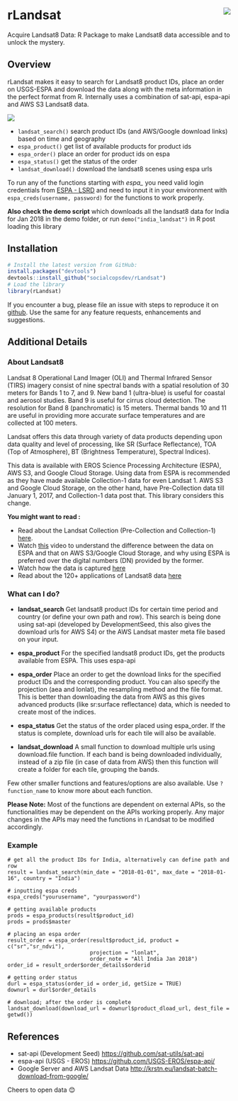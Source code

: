 # rLandsat <img src="https://i.imgur.com/btZP6vS.png" align="right" />
Acquire Landsat8 Data: R Package to make Landsat8 data accessible and to unlock the mystery.

## Overview

rLandsat makes it easy to search for Landsat8 product IDs, place an order on USGS-ESPA and download the data along with the meta information in the perfect format from R. Internally uses a combination of sat-api, espa-api and AWS S3 Landsat8 data.

<img src="https://i.imgur.com/cmjtegG.png" align="centre" />

  - `landsat_search()` search product IDs (and AWS/Google download links) based on time and geography
  - `espa_product()` get list of available products for product ids
  - `espa_order()` place an order for product ids on espa
  - `espa_status()` get the status of the order
  - `landsat_download()` download the landsat8 scenes using espa urls
 
To run any of the functions starting with *espa_* you need valid login credentials from [ESPA - LSRD](https://espa.cr.usgs.gov) and need to input it in your environment with `espa_creds(username, password)` for the functions to work properly.

**Also check the demo script** which downloads all the landsat8 data for India for Jan 2018 in the demo folder, or run `demo("india_landsat")` in R post loading this library

## Installation

``` r
# Install the latest version from GitHub:
install.packages("devtools")
devtools::install_github("socialcopsdev/rLandsat")
# Load the library
library(rLandsat)
```

If you encounter a bug, please file an issue with steps to reproduce it on [github](https://github.com/socialcopsdev/rLandsat/issues). Use the same for any feature requests, enhancements and suggestions.

## Additional Details
### About Landsat8 ###
Landsat 8 Operational Land Imager (OLI) and Thermal Infrared Sensor (TIRS) imagery consist of nine spectral bands with a spatial resolution of 30 meters for Bands 1 to 7, and 9. New band 1 (ultra-blue) is useful for coastal and aerosol studies. Band 9 is useful for cirrus cloud detection. The resolution for Band 8 (panchromatic) is 15 meters. Thermal bands 10 and 11 are useful in providing more accurate surface temperatures and are collected at 100 meters.

Landsat offers this data through variety of data products depending upon data quality and level of processing, like SR (Surface Reflectance), TOA (Top of Atmosphere), BT (Brightness Temperature), Spectral Indices).

This data is available with EROS Science Processing Architecture (ESPA), AWS S3, and Google Cloud Storage. Using data from ESPA is recommended as they have made available Collection-1 data for even Landsat 1. AWS S3 and Google Cloud Storage, on the other hand, have Pre-Collection data till January 1, 2017, and Collection-1 data post that. This library considers this change.

**You might want to read :**
* Read about the Landsat Collection (Pre-Collection and Collection-1) [here](https://landsat.usgs.gov/landsat-collections).
* Watch [this](https://www.youtube.com/watch?v=R5_XHqlNDc4) video to understand the difference between the data on ESPA and that on AWS S3/Google Cloud Storage, and why using ESPA is preferred over the digital numbers (DN) provided by the former.  
* Watch how the data is captured [here](https://www.youtube.com/watch?v=xBhorGs8uy8)</br>
* Read about the 120+ applications of Landsat8 data [here](http://grindgis.com/blog/120-landsat-data-applications)

### What can I do?
* **landsat_search** Get landsat8 product IDs for certain time period and country (or define your own path and row). This search is being done using sat-api (developed by DevelopmentSeed, this also gives the download urls for AWS S4) or the AWS Landsat master meta file based on your input.

* **espa_product** For the specified landsat8 product IDs, get the products available from ESPA. This uses espa-api

* **espa_order** Place an order to get the download links for the specified product IDs and the corresponding product. You can also specify the projection (aea and lonlat), the resampling method and the file format. This is better than downloading the data from AWS as this gives advanced products (like sr:surface reflectance) data, which is needed to create most of the indices.

* **espa_status** Get the status of the order placed using espa_order. If the status is complete, download urls for each tile will also be available.

* **landsat_download** A small function to download multiple urls using download.file function. If each band is being downloaded individually, instead of a zip file (in case of data from AWS) then this function will create a folder for each tile, grouping the bands.

Few other smaller functions and features/options are also available. Use `?function_name` to know more about each function. 

**Please Note:** Most of the functions are dependent on external APIs, so the functionalities may be dependent on the APIs working properly. Any major changes in the APIs may need the functions in rLandsat to be modified accordingly.

### Example

```
# get all the product IDs for India, alternatively can define path and row
result = landsat_search(min_date = "2018-01-01", max_date = "2018-01-16", country = "India")

# inputting espa creds
espa_creds("yourusername", "yourpassword")

# getting available products
prods = espa_products(result$product_id)
prods = prods$master

# placing an espa order
result_order = espa_order(result$product_id, product = c("sr","sr_ndvi"),
                          projection = "lonlat",
                          order_note = "All India Jan 2018")
order_id = result_order$order_details$orderid

# getting order status
durl = espa_status(order_id = order_id, getSize = TRUE)
downurl = durl$order_details

# download; after the order is complete
landsat_download(download_url = downurl$product_dload_url, dest_file = getwd())
```

## References
* sat-api (Development Seed) https://github.com/sat-utils/sat-api
* espa-api (USGS - EROS) https://github.com/USGS-EROS/espa-api/
* Google Server and AWS Landsat Data http://krstn.eu/landsat-batch-download-from-google/

Cheers to open data :blush:

